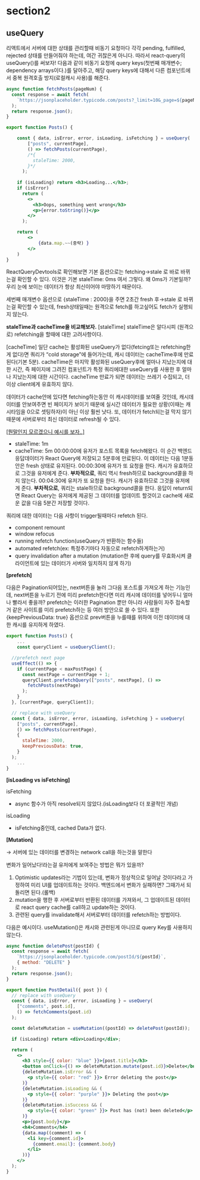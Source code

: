# section2

## **useQuery**

리액트에서 서버에 대한  상태를 관리할때 비동기 요청마다 각각 pending, fulfilled, rejected 상태를 만들어줘야 하는데, 여간 귀찮은게 아니다.
따라서 react-query의 useQuery()를 써보자!
다음과 같이 비동기 요청에 query keys(첫번째 매개변수; dependency arrays이다.)를 달아주고, 해당 query keys에 대해서 다른 컴포넌트에서 중복 원격호출 방지(로컬캐시 사용)를 해준다.

```jsx
async function fetchPosts(pageNum) {
  const response = await fetch(
    `https://jsonplaceholder.typicode.com/posts?_limit=10&_page=${pageNum}`
  );
  return response.json();
}

export function Posts() {

	const { data, isError, error, isLoading, isFetching } = useQuery(
	    ["posts", currentPage],
	    () => fetchPosts(currentPage),
	    /*{
	      staleTime: 2000,
	    }*/
	  );
	
	if (isLoading) return <h3>Loading...</h3>;
	if (isError)
	  return (
	    <>
	      <h3>Oops, something went wrong</h3>
	      <p>{error.toString()}</p>
	    </>
	  );

	return (
		<>
			{data.map.~~(중략) }
		</>
	)
}
```

ReactQueryDevtools로 확인해보면 기본 옵션으로는 fetching→stale 로 바로 바뀌는걸 확인할 수 있다.
이것은 기본 staleTime: 0ms 여서 그렇다. 왜 0ms가 기본일까? 우리 눈에 보이는 데이터가 항상 최신이어야 마땅하기 때문이다.

세번째 매개변수 옵션으로 {staleTime : 2000}을 주면 2초간 fresh 후→stale 로 바뀌는걸 확인할 수 있는데,
 fresh상태일때는 원격으로 fetch를 하고싶어도 fetch가 실행되지 않는다.

**staleTime과 cacheTime을 비교해보자.**
[staleTime]
staleTime은 알다시피 (원격으로) refetching을 할때에 대한 고려사항이다.

[cacheTime]
일단 cache는 활성화된 useQuery가 없다(fetcing또는 refetching한게 없다)면 쿼리가 “cold storage”에 들어가는데, 캐시 데이터는 cacheTime후에 만료된다(기본 5분).
cacheTime은 마지막 활성화된 useQuery후에 얼마나 지났는지에 대한 시간, 즉 페이지에 그려진 컴포넌트가 특정 쿼리에대한 useQuery를 사용한 후 얼마나 지났는지에 대한 시간이다.
cacheTime 만료가 되면 데이터는 쓰레기 수집되고, 더이상 client에게 유효하지 않다.

데이터가 cache안에 있다면 fetching하는동안 이 캐시데이터를 보여줄 것인데, 캐시데이터를 안보여주면 빈 페이지가 보이기 때문에 실시간 데이터가 필요한 상황(이때는 캐시타임을 0으로 셋팅하자)이 아닌 이상 훨씬 낫다. 
또, 데이터가 fetch되는걸 막지 않기때문에 서버로부터 최신 데이터로 refresh될 수 있다.

[[뭔말인지 모르겠으니 예시를 보자..]](https://medium.com/doctolib/react-query-cachetime-vs-staletime-ec74defc483e)
- staleTime: 1m
- cacheTime: 5m
00:00:00에 유저가 포스트 목록을 fetch해왔다. 이 순간 백엔드 응답데이터가 React Query에 저장되고 5분후에 만료된다. 이 데이터는 다음 1분동안은 fresh 상태로 유지된다.
00:00:30에 유저가 또 요청을 한다. 캐시가 유효하므로 그것을 유저에게 준다. **부차적으로**, 쿼리 역시 fresh하므로 background콜을 하지 않는다.
00:04:30에 유저가 또 요청을 한다. 캐시가 유효하므로 그것을 유저에게 준다. **부차적으로**, 쿼리는 stale하므로 background콜을 한다. 응답이 return되면 React Query는 유저에게 제공된 그 데이터를 업데이트 할것이고 cache에 새로운 값을 다음 5분간 저장할 것이다.

쿼리에 대한 데이터는 다음 사항이 trigger될때마다 refetch 된다.

- component remount
- window refocus
- running refetch function(useQuery가 반환하는 함수들)
- automated refetch(ex: 특정주기마다 자동으로 refetch하게하는거)
- query invalidation after a mutation (mutation한 후에 query를 무효화시켜 클라이언트에 있는 데이터가 서버와 일치하지 않게 하기)

**[prefetch]**

다음은 Pagination되어있는, next버튼을 눌러 그다음 포스트를 가져오게 하는 기능인데, next버튼을 누르기 전에 미리 prefetch한다면 미리 캐시에 데이터를 넣어두니 얼마나 빨라서 좋을까? prefetch는 이러한 Pagination 뿐만 아니라 사람들이 자주 접속할거 같은 사이트를 미리 prefetch하는 등 여러 방안으로 쓸 수 있다.
 또한 {keepPreviousData: true} 옵션으로 prev버튼을 누를때를 위하여 이전 데이터에 대한 캐시를 유지하게 하였다.

```jsx
export function Posts() {
	...
	const queryClient = useQueryClient();

  //prefetch next page
  useEffect(() => {
    if (currentPage < maxPostPage) {
      const nextPage = currentPage + 1;
      queryClient.prefetchQuery(["posts", nextPage], () =>
        fetchPosts(nextPage)
      );
    }
  }, [currentPage, queryClient]);

  // replace with useQuery
  const { data, isError, error, isLoading, isFetching } = useQuery(
    ["posts", currentPage],
    () => fetchPosts(currentPage),
    {
      staleTime: 2000,
      keepPreviousData: true,
    }
  );
	...
}
```

**[isLoading vs isFetching]**

isFetching

- async 함수가 아직 resolve되지 않았다.(isLoading보다 더 포괄적인 개념)

isLoading

- isFetching중인데, cached Data가 없다.

**[Mutation]**

→ 서버에 있는 데이터를 변경하는 network call을 하는것을 말한다

변화가 일어났다!라는걸 유저에게 보여주는 방법은 뭐가 있을까?
1. Optimistic updates라는 기법이 있는데, 변화가 정상적으로 일어날 것이다라고 가정하여 미리 UI를 업데이트하는 것이다. 백엔드에서 변화가 실패하면? 그때가서 되돌리면 된다.(롤백)
2. mutation을 행한 후 서버로부터 반환된 데이터를 가져와서, 그 업데이트된 데이터로 react query cache를 call하고 update하는 것이다.
3. 관련된 query를 invalidate해서 서버로부터 데이터를 refetch하는 방법이다.

다음은 예시이다. useMutation()은 캐시와 관련된게 아니므로 query Key를 사용하지 않는다.

```jsx
async function deletePost(postId) {
  const response = await fetch(
    `https://jsonplaceholder.typicode.com/postId/${postId}`,
    { method: "DELETE" }
  );
  return response.json();
}

export function PostDetail({ post }) {
  // replace with useQuery
  const { data, isError, error, isLoading } = useQuery(
    ["comments", post.id],
    () => fetchComments(post.id)
  );

  const deleteMutation = useMutation((postId) => deletePost(postId));

  if (isLoading) return <div>Loading</div>;

  return (
    <>
      <h3 style={{ color: "blue" }}>{post.title}</h3>
      <button onClick={() => deleteMutation.mutate(post.id)}>Delete</button>
      {deleteMutation.isError && (
        <p style={{ color: "red" }}> Error deleting the post</p>
      )}
      {deleteMutation.isLoading && (
        <p style={{ color: "purple" }}> Deleting the post</p>
      )}
      {deleteMutation.isSuccess && (
        <p style={{ color: "green" }}> Post has (not) been deleted</p>
      )}
      <p>{post.body}</p>
      <h4>Comments</h4>
      {data.map((comment) => (
        <li key={comment.id}>
          {comment.email}: {comment.body}
        </li>
      ))}
    </>
  );
}
```